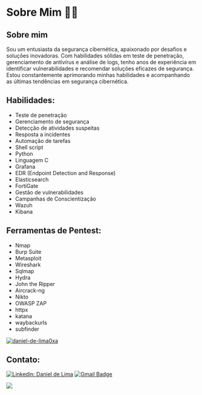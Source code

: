 # Sobre Mim 👨‍💻

## Sobre mim
Sou um entusiasta da segurança cibernética, apaixonado por desafios e soluções inovadoras. Com habilidades sólidas em teste de penetração, gerenciamento de antivírus e análise de logs, tenho anos de experiência em identificar vulnerabilidades e recomendar soluções eficazes de segurança. Estou constantemente aprimorando minhas habilidades e acompanhando as últimas tendências em segurança cibernética.

## Habilidades:
- Teste de penetração
- Gerenciamento de segurança
- Detecção de atividades suspeitas
- Resposta a incidentes
- Automação de tarefas
- Shell script
- Python
- Linguagem C
- Grafana
- EDR (Endpoint Detection and Response)
- Elasticsearch
- FortiGate
- Gestão de vulnerabilidades
- Campanhas de Conscientização
- Wazuh
- Kibana

## Ferramentas de Pentest:
- Nmap
- Burp Suite
- Metasploit
- Wireshark
- Sqlmap
- Hydra
- John the Ripper
- Aircrack-ng
- Nikto
- OWASP ZAP
- httpx 
- katana
- waybackurls
- subfinder

[![daniel-de-lima0xa](https://github-readme-stats.vercel.app/api?username=daniel-de-lima0x&theme=tokyonight)](https://github.com/daniel-de-lima0xa/)


## Contato:

[![Linkedin: Daniel de Lima](https://img.shields.io/badge/-daniel--de--lima0x-blue?style=flat-square&logo=Linkedin&logoColor=white&link=https://www.linkedin.com/in/daniel-de-lima0xa/)](https://www.linkedin.com/in/daniel-de-lima0xa/)
[![Gmail Badge](https://img.shields.io/badge/-daniellima.prof@gmail.com-006bed?style=flat-square&logo=Gmail&logoColor=white&link=mailto:daniellima.prof@gmail.com)](mailto:daniellima.prof@gmail.com)

![](https://komarev.com/ghpvc/?username=igaaoo&color=006bed)

